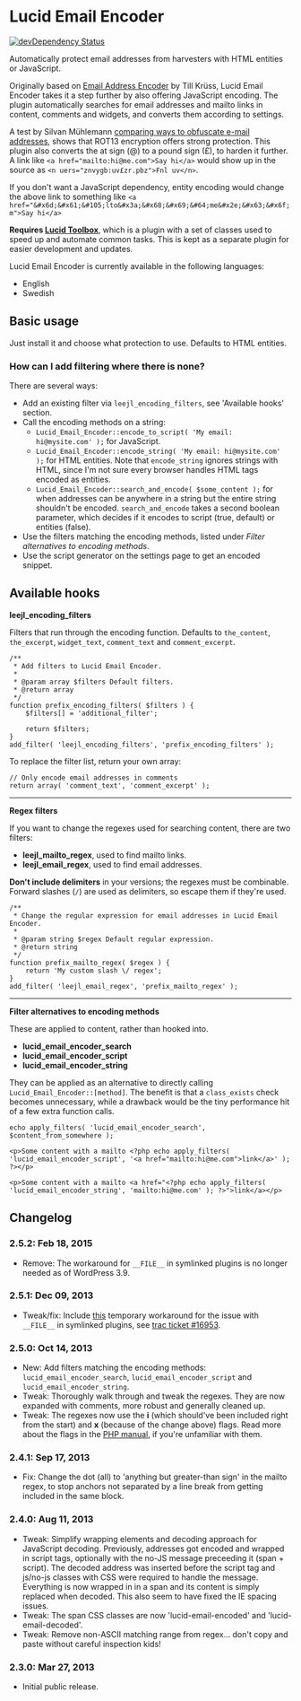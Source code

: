 # Lucid Email Encoder

[![devDependency Status](https://david-dm.org/elusiveunit/lucid-email-encoder/dev-status.svg)](https://david-dm.org/elusiveunit/lucid-email-encoder#info=devDependencies)

Automatically protect email addresses from harvesters with HTML entities or JavaScript.

Originally based on [Email Address Encoder](http://wordpress.org/extend/plugins/email-address-encoder/) by Till Krüss, Lucid Email Encoder takes it a step further by also offering JavaScript encoding. The plugin automatically searches for email addresses and mailto links in content, comments and widgets, and converts them according to settings.

A test by Silvan Mühlemann [comparing ways to obfuscate e-mail addresses](http://techblog.tilllate.com/2008/07/20/ten-methods-to-obfuscate-e-mail-addresses-compared/), shows that ROT13 encryption offers strong protection. This plugin also converts the at sign (@) to a pound sign (£), to harden it further. A link like `<a href="mailto:hi@me.com">Say hi</a>` would show up in the source as `<n uers="znvygb:uv£zr.pbz">Fnl uv</n>`.

If you don't want a JavaScript dependency, entity encoding would change the above link to something like `<a href="&#x6d;&#x61;&#105;lto&#x3a;&#x68;&#x69;&#64;me&#x2e;&#x63;&#x6f;m">Say hi</a>`

**Requires [Lucid Toolbox](https://github.com/elusiveunit/lucid-toolbox)**, which is a plugin with a set of classes used to speed up and automate common tasks. This is kept as a separate plugin for easier development and updates.

Lucid Email Encoder is currently available in the following languages:

* English
* Swedish

## Basic usage

Just install it and choose what protection to use. Defaults to HTML entities.

### How can I add filtering where there is none?

There are several ways:

* Add an existing filter via `leejl_encoding_filters`, see 'Available hooks' section.
* Call the encoding methods on a string:
	* `Lucid_Email_Encoder::encode_to_script( 'My email: hi@mysite.com' );` for JavaScript.
	* `Lucid_Email_Encoder::encode_string( 'My email: hi@mysite.com' );` for HTML entities. Note that `encode_string` ignores strings with HTML, since I'm not sure every browser handles HTML tags encoded as entities.
	* `Lucid_Email_Encoder::search_and_encode( $some_content );` for when addresses can be anywhere in a string but the entire string shouldn't be encoded. `search_and_encode` takes a second boolean parameter, which decides if it encodes to script (true, default) or entities (false).
* Use the filters matching the encoding methods, listed under *Filter alternatives to encoding methods*.
* Use the script generator on the settings page to get an encoded snippet.

## Available hooks

**leejl\_encoding\_filters**

Filters that run through the encoding function. Defaults to `the_content`, `the_excerpt`, `widget_text`, `comment_text` and `comment_excerpt`.

	/**
	 * Add filters to Lucid Email Encoder.
	 *
	 * @param array $filters Default filters.
	 * @return array
	 */
	function prefix_encoding_filters( $filters ) {
		$filters[] = 'additional_filter';

		return $filters;
	}
	add_filter( 'leejl_encoding_filters', 'prefix_encoding_filters' );

To replace the filter list, return your own array:

	// Only encode email addresses in comments
	return array( 'comment_text', 'comment_excerpt' );

-----

**Regex filters**

If you want to change the regexes used for searching content, there are two filters:

* **leejl\_mailto\_regex**, used to find mailto links.
* **leejl\_email\_regex**, used to find email addresses.

**Don't include delimiters** in your versions; the regexes must be combinable. Forward slashes (`/`) are used as delimiters, so escape them if they're used.

	/**
	 * Change the regular expression for email addresses in Lucid Email Encoder.
	 *
	 * @param string $regex Default regular expression.
	 * @return string
	 */
	function prefix_mailto_regex( $regex ) {
		return 'My custom slash \/ regex';
	}
	add_filter( 'leejl_email_regex', 'prefix_mailto_regex' );

-----

**Filter alternatives to encoding methods**

These are applied to content, rather than hooked into.

* **lucid\_email\_encoder\_search**
* **lucid\_email\_encoder\_script**
* **lucid\_email\_encoder\_string**

They can be applied as an alternative to directly calling `Lucid_Email_Encoder::[method]`. The benefit is that a `class_exists` check becomes unnecessary, while a drawback would be the tiny performance hit of a few extra function calls.

	echo apply_filters( 'lucid_email_encoder_search', $content_from_somewhere );

	<p>Some content with a mailto <?php echo apply_filters( 'lucid_email_encoder_script', '<a href="mailto:hi@me.com">link</a>' ); ?></p>

	<p>Some content with a mailto <a href="<?php echo apply_filters( 'lucid_email_encoder_string', 'mailto:hi@me.com' ); ?>">link</a></p>

## Changelog

### 2.5.2: Feb 18, 2015

* Remove: The workaround for `__FILE__` in symlinked plugins is no longer needed as of WordPress 3.9.

### 2.5.1: Dec 09, 2013

* Tweak/fix: Include [this](https://gist.github.com/aubreypwd/7828624) temporary workaround for the issue with `__FILE__` in symlinked plugins, see [trac ticket #16953](http://core.trac.wordpress.org/ticket/16953).

### 2.5.0: Oct 14, 2013

* New: Add filters matching the encoding methods: `lucid_email_encoder_search`, `lucid_email_encoder_script` and `lucid_email_encoder_string`.
* Tweak: Thoroughly walk through and tweak the regexes. They are now expanded with comments, more robust and generally cleaned up.
* Tweak: The regexes now use the **i** (which should've been included right from the start) and **x** (because of the change above) flags. Read more about the flags in the [PHP manual](http://php.net/manual/en/reference.pcre.pattern.modifiers.php), if you're unfamiliar with them.

### 2.4.1: Sep 17, 2013

* Fix: Change the dot (all) to 'anything but greater-than sign' in the mailto regex, to stop anchors not separated by a line break from getting included in the same block.

### 2.4.0: Aug 11, 2013

* Tweak: Simplify wrapping elements and decoding approach for JavaScript decoding. Previously, addresses got encoded and wrapped in script tags, optionally with the no-JS message preceeding it (span + script). The decoded address was inserted before the script tag and js/no-js classes with CSS were required to handle the message. Everything is now wrapped in in a span and its content is simply replaced when decoded. This also seem to have fixed the IE spacing issues.
* Tweak: The span CSS classes are now 'lucid-email-encoded' and 'lucid-email-decoded'.
* Tweak: Remove non-ASCII matching range from regex... don't copy and paste without careful inspection kids!

### 2.3.0: Mar 27, 2013

* Initial public release.